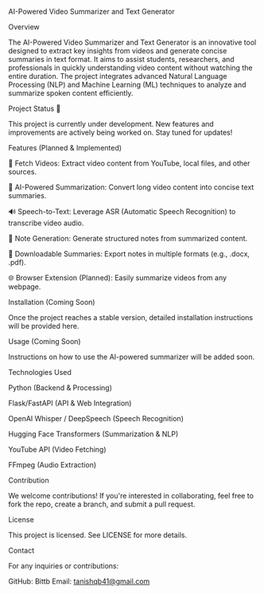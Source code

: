 AI-Powered Video Summarizer and Text Generator

Overview

The AI-Powered Video Summarizer and Text Generator is an innovative tool designed to extract key insights from videos and generate concise summaries in text format. It aims to assist students, researchers, and professionals in quickly understanding video content without watching the entire duration. The project integrates advanced Natural Language Processing (NLP) and Machine Learning (ML) techniques to analyze and summarize spoken content efficiently.

Project Status 🚧

This project is currently under development. New features and improvements are actively being worked on. Stay tuned for updates!

Features (Planned & Implemented)

🎥 Fetch Videos: Extract video content from YouTube, local files, and other sources.

📝 AI-Powered Summarization: Convert long video content into concise text summaries.

🔊 Speech-to-Text: Leverage ASR (Automatic Speech Recognition) to transcribe video audio.

📑 Note Generation: Generate structured notes from summarized content.

📂 Downloadable Summaries: Export notes in multiple formats (e.g., .docx, .pdf).

🌐 Browser Extension (Planned): Easily summarize videos from any webpage.

Installation (Coming Soon)

Once the project reaches a stable version, detailed installation instructions will be provided here.

Usage (Coming Soon)

Instructions on how to use the AI-powered summarizer will be added soon.

Technologies Used

Python (Backend & Processing)

Flask/FastAPI (API & Web Integration)

OpenAI Whisper / DeepSpeech (Speech Recognition)

Hugging Face Transformers (Summarization & NLP)

YouTube API (Video Fetching)

FFmpeg (Audio Extraction)

Contribution

We welcome contributions! If you're interested in collaborating, feel free to fork the repo, create a branch, and submit a pull request.

License

This project is licensed. See LICENSE for more details.

Contact

For any inquiries or contributions:

GitHub: Bittb
Email: tanishqb41@gmail.com

